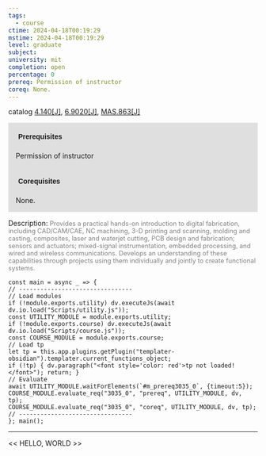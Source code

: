 ```yaml
---
tags:
  - course
ctime: 2024-04-18T00:19:29
mstime: 2024-04-18T00:19:29
level: graduate
subject: 
university: mit
completion: open
percentage: 0
prereq: Permission of instructor
coreq: None.
---
```


catalog [4.140[J]](http://student.mit.edu/catalog/m4a.html#4.140), [6.9020[J]](http://student.mit.edu/catalog/m6e.html#6.9020), [MAS.863[J]](http://student.mit.edu/catalog/mMASa.html#MAS.863)

<span style="display: block; padding: 15px; background-color: rgb(100, 100, 100, 0.2);"><font id="m_prereq3035_0" style="display: block; font-family: Arial, sans-serif; font-weight: bold; padding: 5px">Prerequisites</font><br><span id="prereq3035_0">Permission of instructor</span></span>
<span style="display: block; padding: 15px; background-color: rgb(100, 100, 100, 0.2);"><font id="m_coreq3035_0" style="display: block; font-family: Arial, sans-serif; font-weight: bold; padding: 5px">Corequisites</font><br><span id="coreq3035_0">None.</span></span>

<font style="">Description:</font>
<font style="color: grey; font-size: 0.8rem;">Provides a practical hands-on introduction to digital fabrication, including CAD/CAM/CAE, NC machining, 3-D printing and scanning, molding and casting, composites, laser and waterjet cutting, PCB design and fabrication; sensors and actuators; mixed-signal instrumentation, embedded processing, and wired and wireless communications. Develops an understanding of these capabilities through projects using them individually and jointly to create functional systems.</font>

```dataviewjs
const main = async _ => {
// --------------------------------
// Load modules
if (!module.exports.utility) dv.executeJs(await dv.io.load("Scripts/utility.js"));
const UTILITY_MODULE = module.exports.utility;
if (!module.exports.course) dv.executeJs(await dv.io.load("Scripts/course.js"));
const COURSE_MODULE = module.exports.course;
// Load tp
let tp = this.app.plugins.getPlugin("templater-obsidian").templater.current_functions_object;
if (!tp) { dv.paragraph("<font style='color: red'>tp not loaded!</font>"); return; }
// Evaluate
await UTILITY_MODULE.waitForElements(`#m_prereq3035_0`, {timeout:5});
COURSE_MODULE.evaluate_req("3035_0", "prereq", UTILITY_MODULE, dv, tp);
COURSE_MODULE.evaluate_req("3035_0", "coreq", UTILITY_MODULE, dv, tp);
// --------------------------------
}; main();
```

---

<< HELLO, WORLD >>
